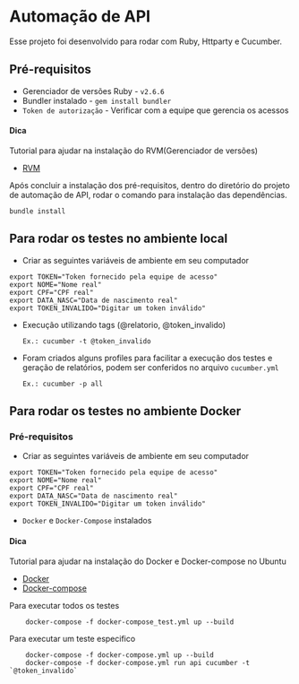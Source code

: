 # Automação de API 

Esse projeto foi desenvolvido para rodar com Ruby, Httparty e Cucumber.

## Pré-requisitos

- Gerenciador de versões Ruby - `v2.6.6`
- Bundler instalado - `gem install bundler`
- `Token de autorização` - Verificar com a equipe que gerencia os acessos

#### Dica
Tutorial para ajudar na instalação do RVM(Gerenciador de versões)
- [RVM](https://rvm.io/rvm/install)

Após concluir a instalação dos pré-requisitos, dentro do diretório do projeto de automação de API, rodar o comando para instalação das dependências.

```
bundle install
```
## Para rodar os testes no ambiente local

- Criar as seguintes variáveis de ambiente em seu computador

```
export TOKEN="Token fornecido pela equipe de acesso"
export NOME="Nome real"
export CPF="CPF real"
export DATA_NASC="Data de nascimento real"
export TOKEN_INVALIDO="Digitar um token inválido" 
```  

- Execução utilizando tags (@relatorio, @token_invalido)
    ```
    Ex.: cucumber -t @token_invalido
    ```
- Foram criados alguns profiles para facilitar a execução dos testes e geração de relatórios, podem ser conferidos no arquivo `cucumber.yml` 
    ```
    Ex.: cucumber -p all
    ```
## Para rodar os testes no ambiente Docker

### Pré-requisitos


- Criar as seguintes variáveis de ambiente em seu computador

```
export TOKEN="Token fornecido pela equipe de acesso"
export NOME="Nome real"
export CPF="CPF real"
export DATA_NASC="Data de nascimento real"
export TOKEN_INVALIDO="Digitar um token inválido" 
``` 
- `Docker` e `Docker-Compose` instalados

#### Dica
Tutorial para ajudar na instalação do Docker e Docker-compose no Ubuntu
- [Docker](https://docs.docker.com/engine/install/ubuntu/)
- [Docker-compose](https://www.digitalocean.com/community/tutorials/how-to-install-docker-compose-on-ubuntu-18-04-pt)

Para executar todos os testes

```
    docker-compose -f docker-compose_test.yml up --build
```

Para executar um teste especifico

```
    docker-compose -f docker-compose.yml up --build
    docker-compose -f docker-compose.yml run api cucumber -t `@token_invalido`
```